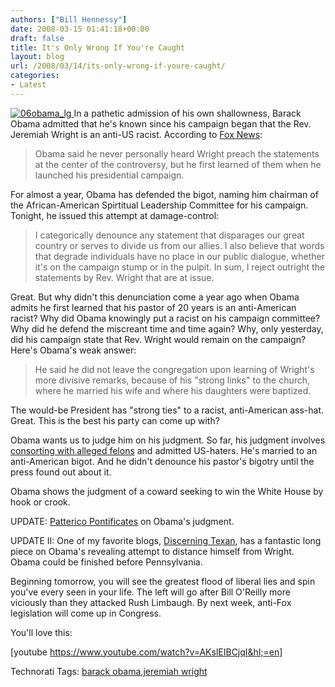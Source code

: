 ```yaml
---
authors: ["Bill Hennessy"]
date: 2008-03-15 01:41:18+00:00
draft: false
title: It's Only Wrong If You're Caught
layout: blog
url: /2008/03/14/its-only-wrong-if-youre-caught/
categories:
- Latest
---
```


[![06obama_lg](https://hennessysview.com/wp-content/uploads/2008/03/06obama-lg-thumb.jpg)
](https://hennessysview.com/wp-content/uploads/2008/03/06obama-lg.jpg) In a pathetic admission of his own shallowness, Barack Obama admitted that he's known since his campaign began that the Rev. Jeremiah Wright is an anti-US racist. According to [Fox News](https://elections.foxnews.com/2008/03/14/obama-calls-chicago-pastors-fiery-remarks-inflammatory-and-appalling/):

 

>   
> 
> Obama said he never personally heard Wright preach the statements at the center of the controversy, but he first learned of them when he launched his presidential campaign.
> 
> 

 

For almost a year, Obama has defended the bigot, naming him chairman of the African-American Spirtitual Leadership Committee for his campaign. Tonight, he issued this attempt at damage-control:

 

>   
> 
> I categorically denounce any statement that disparages our great country or serves to divide us from our allies. I also believe that words that degrade individuals have no place in our public dialogue, whether it's on the campaign stump or in the pulpit. In sum, I reject outright the statements by Rev. Wright that are at issue.
> 
> 

 

Great. But why didn't this denunciation come a year ago when Obama admits he first learned that his pastor of 20 years is an anti-American racist? Why did Obama knowingly put a racist on his campaign committee? Why did he defend the miscreant time and time again? Why, only yesterday, did his campaign state that Rev. Wright would remain on the campaign? Here's Obama's weak answer:

 

>   
> 
> He said he did not leave the congregation upon learning of Wright's more divisive remarks, because of his "strong links" to the church, where he married his wife and where his daughters were baptized.
> 
> 

 

The would-be President has "strong ties" to a racist, anti-American ass-hat. Great. This is the best his party can come up with? 

 

Obama wants us to judge him on his judgment. So far, his judgment involves [consorting with alleged felons](https://blogs.abcnews.com/theblotter/2008/03/rezko-played-bi.html) and admitted US-haters. He's married to an anti-American bigot. And he didn't denounce his pastor's bigotry until the press found out about it.

 

Obama shows the judgment of a coward seeking to win the White House by hook or crook.

 

UPDATE: [Patterico Pontificates](https://patterico.com/2008/03/14/obama-heres-whats-important-and-i-dont-have-it/) on Obama's judgment.

 

UPDATE II: One of my favorite blogs, [Discerning Texan](https://discerningtexan.blogspot.com/2008/03/vdh-welcome-to-politics-of-change.html), has a fantastic long piece on Obama's revealing attempt to distance himself from Wright. Obama could be finished before Pennsylvania.

 

Beginning tomorrow, you will see the greatest flood of liberal lies and spin you've every seen in your life. The left will go after Bill O'Reilly more viciously than they attacked Rush Limbaugh. By next week, anti-Fox legislation will come up in Congress.

 

You'll love this:

 

[youtube https://www.youtube.com/watch?v=AKslEIBCjqI&hl;=en]

 

 

 

  

Technorati Tags: [barack obama](https://technorati.com/tags/barack%20obama),[jeremiah wright](https://technorati.com/tags/jeremiah%20wright)
